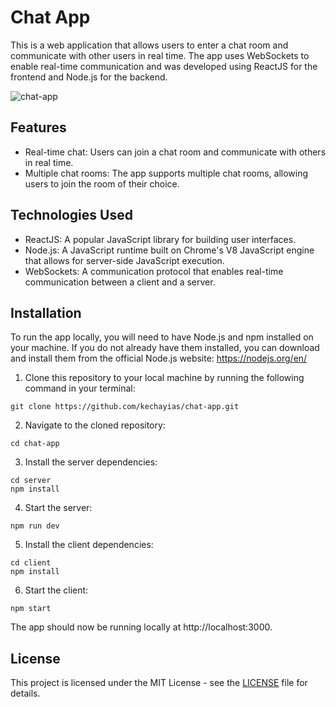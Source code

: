 # Chat App

This is a web application that allows users to enter a chat room and communicate with other users in real time. The app uses WebSockets to enable real-time communication and was developed using ReactJS for the frontend and Node.js for the backend.

![chat-app](https://user-images.githubusercontent.com/70820055/169347591-a9d08167-de83-405f-a52f-118e973ec5bb.gif)

## Features
- Real-time chat: Users can join a chat room and communicate with others in real time.
- Multiple chat rooms: The app supports multiple chat rooms, allowing users to join the room of their choice.


## Technologies Used
- ReactJS: A popular JavaScript library for building user interfaces.
- Node.js: A JavaScript runtime built on Chrome's V8 JavaScript engine that allows for server-side JavaScript execution.
- WebSockets: A communication protocol that enables real-time communication between a client and a server.


## Installation

To run the app locally, you will need to have Node.js and npm installed on your machine. If you do not already have them installed, you can download and install them from the official Node.js website: https://nodejs.org/en/

1. Clone this repository to your local machine by running the following command in your terminal:
```
git clone https://github.com/kechayias/chat-app.git
```
2. Navigate to the cloned repository:
```
cd chat-app
```
3. Install the server dependencies:
```
cd server
npm install  
```
4. Start the server:
```
npm run dev 
```

5. Install the client dependencies:
```
cd client 
npm install
```
6. Start the client:
```
npm start 
```
The app should now be running locally at http://localhost:3000.

## License

This project is licensed under the MIT License - see the [LICENSE](/LICENSE.md) file for details.
